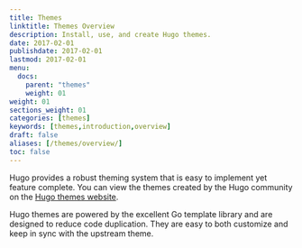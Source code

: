 ```yaml
---
title: Themes
linktitle: Themes Overview
description: Install, use, and create Hugo themes.
date: 2017-02-01
publishdate: 2017-02-01
lastmod: 2017-02-01
menu:
  docs:
    parent: "themes"
    weight: 01
weight: 01
sections_weight: 01
categories: [themes]
keywords: [themes,introduction,overview]
draft: false
aliases: [/themes/overview/]
toc: false
---
```


Hugo provides a robust theming system that is easy to implement yet feature complete. You can view the themes created by the Hugo community on the [Hugo themes website][hugothemes].

Hugo themes are powered by the excellent Go template library and are designed to reduce code duplication. They are easy to both customize and keep in sync with the upstream theme.

[goprimer]: /templates/introduction/
[hugothemes]: http://themes.gohugo.io/

